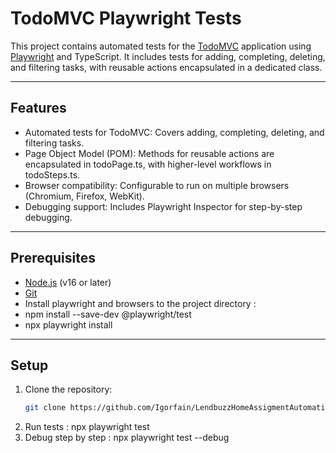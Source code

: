 # TodoMVC Playwright Tests

This project contains automated tests for the [TodoMVC](https://todomvc.com/examples/react/dist/) application using [Playwright](https://playwright.dev/) and TypeScript. It includes tests for adding, completing, deleting, and filtering tasks, with reusable actions encapsulated in a dedicated class.

---

## Features
- Automated tests for TodoMVC: Covers adding, completing, deleting, and filtering tasks.
- Page Object Model (POM): Methods for reusable actions are encapsulated in todoPage.ts, with higher-level workflows in todoSteps.ts.
- Browser compatibility: Configurable to run on multiple browsers (Chromium, Firefox, WebKit).
- Debugging support: Includes Playwright Inspector for step-by-step debugging.

---

## Prerequisites

- [Node.js](https://nodejs.org/) (v16 or later)
- [Git](https://github.com/)
- Install playwright and browsers to the project directory :
- npm install --save-dev @playwright/test
- npx playwright install

---

## Setup

1. Clone the repository:
   ```bash
   git clone https://github.com/Igorfain/LendbuzzHomeAssigmentAutomation.git

2. Run tests :  npx playwright test
3. Debug step by step : npx playwright test --debug


   

